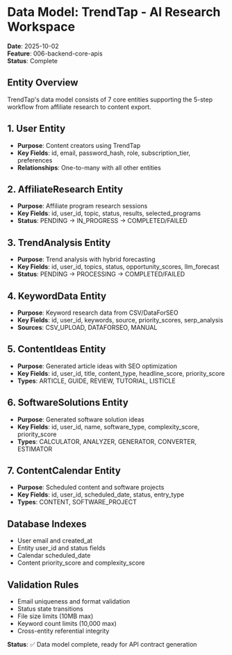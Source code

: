 # Data Model: TrendTap - AI Research Workspace

**Date**: 2025-10-02  
**Feature**: 006-backend-core-apis  
**Status**: Complete

## Entity Overview

TrendTap's data model consists of 7 core entities supporting the 5-step workflow from affiliate research to content export.

## 1. User Entity
- **Purpose**: Content creators using TrendTap
- **Key Fields**: id, email, password_hash, role, subscription_tier, preferences
- **Relationships**: One-to-many with all other entities

## 2. AffiliateResearch Entity
- **Purpose**: Affiliate program research sessions
- **Key Fields**: id, user_id, topic, status, results, selected_programs
- **Status**: PENDING → IN_PROGRESS → COMPLETED/FAILED

## 3. TrendAnalysis Entity
- **Purpose**: Trend analysis with hybrid forecasting
- **Key Fields**: id, user_id, topics, status, opportunity_scores, llm_forecast
- **Status**: PENDING → PROCESSING → COMPLETED/FAILED

## 4. KeywordData Entity
- **Purpose**: Keyword research data from CSV/DataForSEO
- **Key Fields**: id, user_id, keywords, source, priority_scores, serp_analysis
- **Sources**: CSV_UPLOAD, DATAFORSEO, MANUAL

## 5. ContentIdeas Entity
- **Purpose**: Generated article ideas with SEO optimization
- **Key Fields**: id, user_id, title, content_type, headline_score, priority_score
- **Types**: ARTICLE, GUIDE, REVIEW, TUTORIAL, LISTICLE

## 6. SoftwareSolutions Entity
- **Purpose**: Generated software solution ideas
- **Key Fields**: id, user_id, name, software_type, complexity_score, priority_score
- **Types**: CALCULATOR, ANALYZER, GENERATOR, CONVERTER, ESTIMATOR

## 7. ContentCalendar Entity
- **Purpose**: Scheduled content and software projects
- **Key Fields**: id, user_id, scheduled_date, status, entry_type
- **Types**: CONTENT, SOFTWARE_PROJECT

## Database Indexes
- User email and created_at
- Entity user_id and status fields
- Calendar scheduled_date
- Content priority_score and complexity_score

## Validation Rules
- Email uniqueness and format validation
- Status state transitions
- File size limits (10MB max)
- Keyword count limits (10,000 max)
- Cross-entity referential integrity

**Status**: ✅ Data model complete, ready for API contract generation